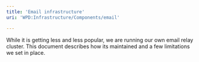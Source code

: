 ```yaml
---
title: 'Email infrastructure'
uri: 'WPD:Infrastructure/Components/email'

---
```

While it is getting less and less popular, we are running our own email relay cluster. This document describes how its maintained and a few limitations we set in place.
